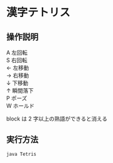 # 漢字テトリス

## 操作説明

A 左回転  
S 右回転  
← 左移動  
→ 右移動  
↓ 下移動  
↑ 瞬間落下  
P ポーズ  
W ホールド

block は 2 字以上の熟語ができると消える

## 実行方法

```
java Tetris
```

